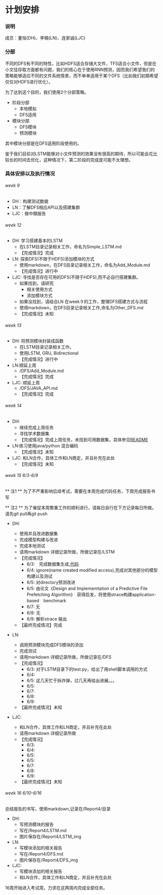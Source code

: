 # 计划安排
### 说明
成员：董恒(DH)、李楠(LN)、连家诚(LJC)

### 分部
不同的DFS有不同的特性，比如HDFS适合存储大文件，TFS适合小文件，但是在小文佳存取方面都有问题，我们的核心在于使用RNN预测，因而我们希望我们的策略能够适应不同的文件系统情景，而不单单适用于某个DFS（比如我们初期希望仅仅对HDFS进行优化）。

为了达到这个目的，我们使用2个分部策略。
- 阶段分部
  - 本地模拟
  - DFS适用
- 模块分部
  - DFS模块
  - 预测模块

其中模块分部是在DFS适用阶段使用的。

鉴于我们目前对LSTM能够对小文件预测的效果没有很高的期待，所以可能会花比较长的时间去优化，这种情况下，第二阶段的完成度可能不太理想。

### 具体安排以及执行情况
###### week 9
- DH：构建测试数据
- LN：了解DFS相应API以及搭建集群
- LJC：做中期报告

###### week 12
- DH: 学习搭建基本的LSTM
  - 在LSTM目录记录相关工作，命名为Simple_LSTM.md
  - 【完成情况】完成
- LN: 探索DFS(不限于HDFS)添加模块的方式
  - 使用markdown，在DFS目录记录相关工作，命名为Add_Module.md
  - 【完成情况】进行中
- LJC: 寻找是否存在可用的DFS(不限于HDFS),而不必自行搭建集群。　
  - 如果找到，请研究
    - 相关使用方式
    - 添加模块方式
  - 如果没找到，请结合LN 在week９的工作，整理DFS搭建方式与流程
  - 使用markdown，在DFS目录记录相关工作,命名为Other_DFS.md
  - 【完成情况】未知

###### week 13
- DH: 将预测模块封装成函数
  - 在LSTM目录记录相关工作。
  - 使用LSTM, GRU, Bidirectional
  - 【完成情况】进行中
- LN:顺延上周
  - /DFS/Add_Module.md
  - 【完成情况】完成
- LJC: 顺延上周
  - /DFS/JAVA_API.md
  - 【完成情况】完成

###### week 14
- DH:　
  - 继续完成上周任务
  - 寻找学术数据集
  - 【完成情况】完成上周任务，未找到可用数据集，具体参见[README](./LSTM/README.md)
- LN:练习使用java/python 混合编码
  - 【完成情况】未知
- LJC: 和LN合作，具体工作和LN商定，并且补充在此处
  - 【完成情况】未知

###### week 15 6/3-6/9
** 注1 ** 为了不严重影响后续考试，需要在本周完成代码任务，下周完成报告书写

** 注2 ** 为了催促本周繁重工作的顺利进行，请每日自行在下方记录每日所做。请先git pull再git push
- DH:
  - 使用并且改进数据集
  - 完成模型构建与改进
  - 完成本地测试
  - 请用markdown 详细记录所做，所做记录在/LSTM
  - 【完成情况】
    - 6/3:　完成数据集生成,[代码](./LSTM/generate_data.py)
    - 6/4: ignore(name created modified access),完成对其他部分的模型构建以及测试
    - 6/5: 对directory预测改进
    - 6/5: 由论文《Design and Implememtation of a Predictive File Prefetching Algorithm》　获得启发，将使用strace构建application-based　benchmark
    - 6/7: 无
    - 6/8: 无
    - 6/9: 解析strace 输出
  - 【最终完成情况】完成
- LN:
  - 调用预测模块完成DFS模块的添加
  - 完成测试
  - 请用markdown 详细记录所做，所做记录在/DFS
  - 【完成情况】
    - 6/3:  对于LSTM目录下的test.py，给出了用shell脚本调用的方式
    - 6/4:
    - 6/5: 这几天忙于拆炸弹，过几天再给出进展。。。
    - 6/5:
    - 6/7:
    - 6/8:
    - 6/9:
  - 【最终完成情况】未知

- LJC:
  - 和LN合作，具体工作和LN商定，并且补充在此处
  - 请用markdown 详细记录所做
  - 【完成情况】
    - 6/3:
    - 6/4:
    - 6/5:
    - 6/5:
    - 6/7:
    - 6/8:
    - 6/9:
  - 【最终完成情况】未知

###### week 16 6/10-6/16
总结报告的书写，使用markdown,记录在/Report4/目录
- DH:
  - 写预测模块的报告
  - 写在/Report4/LSTM.md
  - 图片保存在/Report4/LSTM_img
- LN:
  - 写模块添加的相关报告
  - 写在/Report4/DFS.md
  - 图片保存在/Report4/DFS_img
- LJC:
  - 写模块添加的相关报告
  - 和LN合作，具体工作和LN商定，并且补充在此处

16周开始进入考试周，力求在这两周内完成全部任务。
